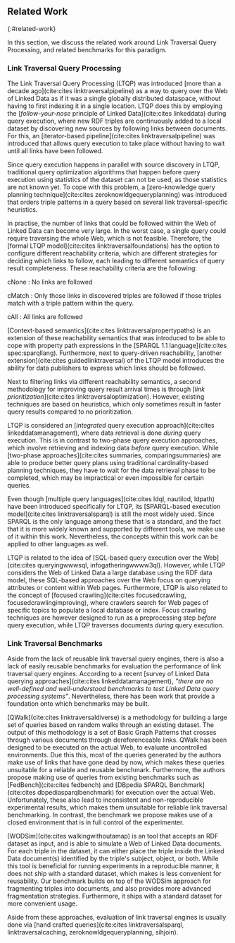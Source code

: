 ## Related Work
{:#related-work}

In this section, we discuss the related work around Link Traversal Query Processing,
and related benchmarks for this paradigm.

### Link Traversal Query Processing

The Link Traversal Query Processing (LTQP) was introduced [more than a decade ago](cite:cites linktraversalpipeline)
as a way to query over the Web of Linked Data as if it was a single globally distributed dataspace,
without having to first indexing it in a single location.
LTQP does this by employing the [*follow-your-nose* principle of Linked Data](cite:cites linkeddata) during query execution,
where new RDF triples are continuously added to a local dataset by discovering new sources by following links between documents.
For this, an [iterator-based pipeline](cite:cites linktraversalpipeline) was introduced
that allows query execution to take place without having to wait until all links have been followed.

Since query execution happens in parallel with source discovery in LTQP,
traditional query optimization algorithms that happen before query execution using statistics of the dataset can not be used,
as those statistics are not known yet.
To cope with this problem, a [zero-knowledge query planning technique](cite:cites zeroknowldgequeryplanning)
was introduced that orders triple patterns in a query based on several link traversal-specific heuristics.

In practise, the number of links that could be followed within the Web of Linked Data can become very large.
In the worst case, a single query could require traversing the whole Web, which is not feasible.
Therefore, the [formal LTQP model](cite:cites linktraversalfoundations) has the option to configure different reachability criteria,
which are different strategies for deciding which links to follow, each leading to different semantics of query result completeness.
These reachability criteria are the following:

cNone
: No links are followed

cMatch
: Only those links in discovered triples are followed if those triples match with a triple pattern within the query.

cAll
: All links are followed

[Context-based semantics](cite:cites linktraversalpropertypaths) is an extension of these reachability semantics
that was introduced to be able to cope with property path expressions in the [SPARQL 1.1 language](cite:cites spec:sparqllang).
Furthermore, next to query-driven reachability, [another extension](cite:cites guidedlinktraversal) of the LTQP model introduces
the ability for data publishers to express which links should be followed.

Next to filtering links via different reachability semantics,
a second methodology for improving query result arrival times is through [*link prioritization*](cite:cites linktraversaloptimization).
However, existing techniques are based on heuristics, which only sometimes result in faster query results compared to no prioritization.

LTQP is considered an [*integrated* query execution approach](cite:cites linkeddatamanagement),
where data retrieval is done *during* query execution.
This is in contrast to two-phase query execution approaches,
which involve retrieving and indexing data *before* query execution.
While [two-phase approaches](cite:cites summaries, comparingsummaries) are able to produce better query plans using traditional cardinality-based planning techniques,
they have to wait for the data retrieval phase to be completed,
which may be impractical or even impossible for certain queries.

Even though [multiple query languages](cite:cites ldql, nautilod, ldpath) have been introduced specifically for LTQP,
its [SPARQL-based execution model](cite:cites linktraversalsparql) is still the most widely used.
Since SPARQL is the only language among these that is a standard, and the fact that it is more widely known and supported by different tools,
we make use of it within this work.
Nevertheless, the concepts within this work can be applied to other languages as well.

LTQP is related to the idea of [SQL-based query execution over the Web](cite:cites queryingwwwsql, infogatheringwwww3ql).
However, while LTQP considers the Web of Linked Data a large database using the RDF data model,
these SQL-based approaches over the Web focus on querying attributes or content within Web pages.
Furthermore, LTQP is also related to the concept of [focused crawling](cite:cites focusedcrawling, focusedcrawlingimproving),
where crawlers search for Web pages of specific topics to populate a local database or index.
Focus crawling techniques are however designed to run as a preprocessing step *before* query execution,
while LTQP traverses documents *during* query execution.

### Link Traversal Benchmarks

Aside from the lack of reusable link traversal query engines,
there is also a lack of easily reusable benchmarks for evaluation the performance of link traversal query engines.
According to a recent [survey of Linked Data querying approaches](cite:cites linkeddatamanagement),
*"there are no well-defined and well-understood benchmarks to test Linked Data query processing systems"*.
Nevertheless, there has been work that provide a foundation onto which benchmarks may be built.

[QWalk](cite:cites linktraversaldiverse) is a methodology for building a large set of queries based on random walks through an existing dataset.
The output of this methodology is a set of Basic Graph Patterns that crosses through various documents through dereferenceable links.
QWalk has been designed to be executed on the actual Web, to evaluate uncontrolled environments.
Due this this, most of the queries generated by the authors make use of links that have gone dead by now,
which makes these queries unsuitable for a reliable and reusable benchmark.
Furthermore, the authors propose making use of queries from existing benchmarks
such as [FedBench](cite:cites fedbench) and [DBpedia SPARQL Benchmark](cite:cites dbpediasparqlbenchmark) for execution over the actual Web.
Unfortunately, these also lead to inconsistent and non-reproducible experimental results,
which makes them unsuitable for reliable link traversal benchmarking.
In contrast, the benchmark we propose makes use of a closed environment that is in full control of the experimenter.

[WODSim](cite:cites walkingwithoutamap) is an tool that accepts an RDF dataset as input,
and is able to simulate a Web of Linked Data documents.
For each triple in the dataset, it can either place the triple inside the Linked Data document(s)
identified by the triple's subject, object, or both.
While this tool is beneficial for running experiments in a reproducible manner,
it does not ship with a standard dataset, which makes is less convenient for reusability.
Our benchmark builds on top of the WODSim approach for fragmenting triples into documents,
and also provides more advanced fragmentation strategies.
Furthermore, it ships with a standard dataset for more convenient usage.

Aside from these approaches, evaluation of link traversal engines
is usually done via [hand crafted queries](cite:cites linktraversalsparql, linktraversalcaching, zeroknowldgequeryplanning, sihjoin).
